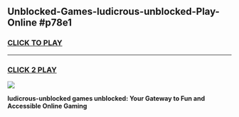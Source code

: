
## Unblocked-Games-ludicrous-unblocked-Play-Online #p78e1
<h3>
<a href="https://news.freeplayer.one?title=ludicrous-unblocked&ref=3">CLICK TO PLAY</a></h3>
<hr>

<h3>
<a href="https://news.freeplayer.one?title=ludicrous-unblocked&ref=3">CLICK 2 PLAY</a>
  
</h3>

<a href="https://news.freeplayer.one?title=ludicrous-unblocked&ref=3"><img src="https://clearcache.store/games.png"></a>


**ludicrous-unblocked games unblocked: Your Gateway to Fun and Accessible Online Gaming**
